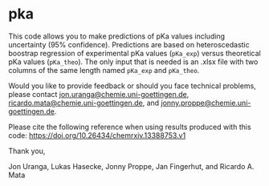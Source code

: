 # pka
This code allows you to make predictions of pKa values including uncertainty (95% confidence). Predictions are based on heteroscedastic boostrap regression of experimental pKa values (`pKa_exp`) versus theoretical pKa values (`pKa_theo`). The only input that is needed is an .xlsx file with two columns of the same length named `pKa_exp` and `pKa_theo`.

Would you like to provide feedback or should you face technical problems, please contact jon.uranga@chemie.uni-goettingen.de, ricardo.mata@chemie.uni-goettingen.de, and jonny.proppe@chemie.uni-goettingen.de.

Please cite the following reference when using results produced with this code: https://doi.org/10.26434/chemrxiv.13388753.v1

Thank you,

Jon Uranga, Lukas Hasecke, Jonny Proppe, Jan Fingerhut, and Ricardo A. Mata

